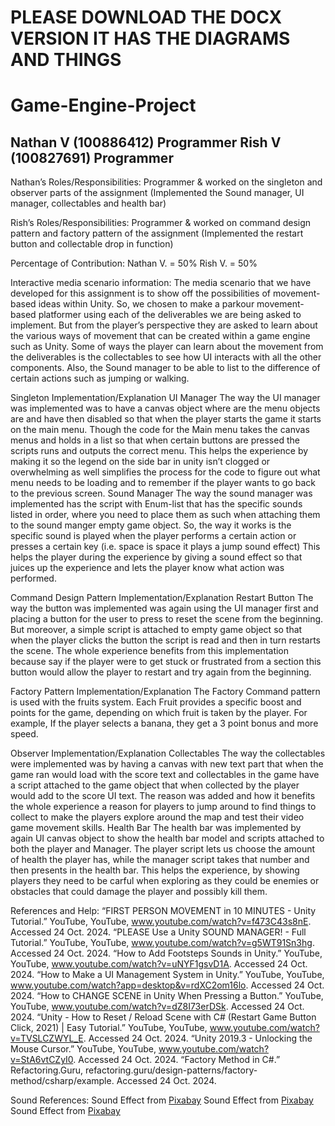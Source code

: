 # PLEASE DOWNLOAD THE DOCX VERSION IT HAS THE DIAGRAMS AND THINGS







# Game-Engine-Project
 
Nathan V (100886412) Programmer
Rish V (100827691) Programmer
---------------------------------------------------------------------
Nathan’s Roles/Responsibilities:
Programmer & worked on the singleton and observer parts of the assignment (Implemented the Sound manager, UI manager, collectables and health bar)

Rish’s Roles/Responsibilities:
Programmer & worked on command design pattern and factory pattern of the assignment (Implemented the restart button and collectable drop in function) 

Percentage of Contribution:
Nathan V. = 50%
Rish V. = 50%

Interactive media scenario information:
The media scenario that we have developed for this assignment is to show off the possibilities of movement-based ideas within Unity. So, we chosen to make a parkour movement-based platformer using each of the deliverables we are being asked to implement. But from the player’s perspective they are asked to learn about the various ways of movement that can be created within a game engine such as Unity. Some of ways the player can learn about the movement from the deliverables is the collectables to see how UI interacts with all the other components. Also, the Sound manager to be able to list to the difference of certain actions such as jumping or walking.





Singleton Implementation/Explanation
UI Manager
The way the UI manager was implemented was to have a canvas object where are the menu objects are and have then disabled so that when the player starts the game it starts on the main menu. Though the code for the Main menu takes the canvas menus and holds in a list so that when certain buttons are pressed the scripts runs and outputs the correct menu. This helps the experience by making it so the legend on the side bar in unity isn’t clogged or overwhelming as well simplifies the process for the code to figure out what menu needs to be loading and to remember if the player wants to go back to the previous screen.
Sound Manager
The way the sound manager was implemented has the script with Enum-list that has the specific sounds listed in order, where you need to place them as such when attaching them to the sound manger empty game object. So, the way it works is the specific sound is played when the player performs a certain action or presses a certain key (i.e. space is space it plays a jump sound effect) This helps the player during the experience by giving a sound effect so that juices up the experience and lets the player know what action was performed.


Command Design Pattern Implementation/Explanation
Restart Button
The way the button was implemented was again using the UI manager first and placing a button for the user to press to reset the scene from the beginning. But moreover, a simple script is attached to empty game object so that when the player clicks the button the script is read and then in turn restarts the scene. The whole experience benefits from this implementation because say if the player were to get stuck or frustrated from a section this button would allow the player to restart and try again from the beginning.

Factory Pattern Implementation/Explanation
The Factory Command pattern is used with the fruits system. Each Fruit provides a specific boost and points for the game, depending on which fruit is taken by the player. For example, If the player selects a banana, they get a 3 point bonus and more speed.






Observer Implementation/Explanation
Collectables
The way the collectables were implemented was by having a canvas with new text part that when the game ran would load with the score text and collectables in the game have a script attached to the game object that when collected by the player would add to the score UI text. The reason was added and how it benefits the whole experience a reason for players to jump around to find things to collect to make the players explore around the map and test their video game movement skills.
Health Bar
The health bar was implemented by again  UI canvas object to show the health bar model and scripts attached to both the player and Manager. The player script lets us choose the amount of health the player has, while the manager script takes that number and then presents in the health bar. This helps the experience, by showing players they need to be carful when exploring as they could be enemies or obstacles that could damage the player and possibly kill them.

References and Help:
“FIRST PERSON MOVEMENT in 10 MINUTES - Unity Tutorial.” YouTube, YouTube, www.youtube.com/watch?v=f473C43s8nE. Accessed 24 Oct. 2024. 
“PLEASE Use a Unity SOUND MANAGER! - Full Tutorial.” YouTube, YouTube, www.youtube.com/watch?v=g5WT91Sn3hg. Accessed 24 Oct. 2024. 
“How to Add Footsteps Sounds in Unity.” YouTube, YouTube, www.youtube.com/watch?v=uNYF1gsvD1A. Accessed 24 Oct. 2024. 
“How to Make a UI Management System in Unity.” YouTube, YouTube, www.youtube.com/watch?app=desktop&v=rdXC2om16lo. Accessed 24 Oct. 2024. 
“How to CHANGE SCENE in Unity When Pressing a Button.” YouTube, YouTube, www.youtube.com/watch?v=dZ8I73erDSk. Accessed 24 Oct. 2024. 
“Unity - How to Reset / Reload Scene with C# (Restart Game Button Click, 2021) | Easy Tutorial.” YouTube, YouTube, www.youtube.com/watch?v=TVSLCZWYL_E. Accessed 24 Oct. 2024. 
“Unity 2019.3 - Unlocking the Mouse Cursor.” YouTube, YouTube, www.youtube.com/watch?v=StA6vtCZyI0. Accessed 24 Oct. 2024. 
“Factory Method in C#.” Refactoring.Guru, refactoring.guru/design-patterns/factory-method/csharp/example.  Accessed 24 Oct. 2024. 

Sound References:
Sound Effect from <a href="https://pixabay.com/sound-effects/?utm_source=link-attribution&utm_medium=referral&utm_campaign=music&utm_content=38778">Pixabay</a>
Sound Effect from <a href="https://pixabay.com/?utm_source=link-attribution&utm_medium=referral&utm_campaign=music&utm_content=30946">Pixabay</a>
Sound Effect from <a href="https://pixabay.com/sound-effects/?utm_source=link-attribution&utm_medium=referral&utm_campaign=music&utm_content=6136">Pixabay</a>

